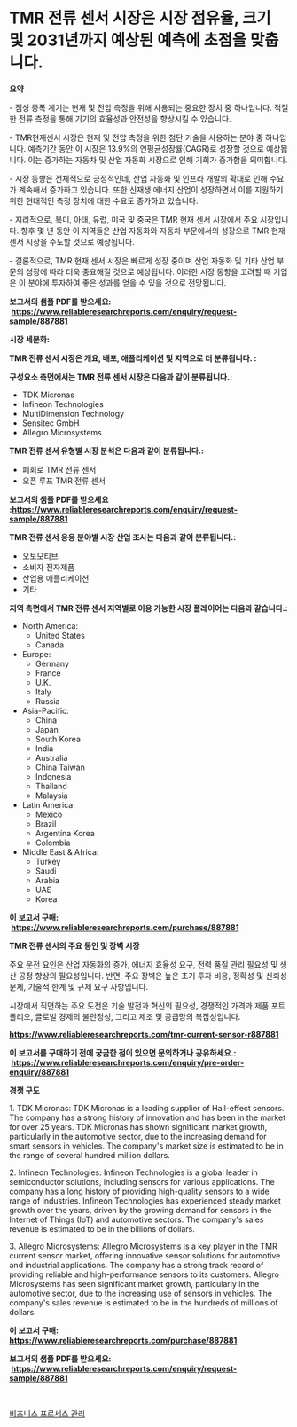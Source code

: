 <p><h1>TMR 전류 센서 시장은 시장 점유율, 크기 및 2031년까지 예상된 예측에 초점을 맞춥니다.</h1></p><p><strong>요약</strong></p>
<p><p>- 점성 증폭 계기는 현재 및 전압 측정을 위해 사용되는 중요한 장치 중 하나입니다. 적절한 전류 측정을 통해 기기의 효율성과 안전성을 향상시킬 수 있습니다.</p><p>- TMR현재센서 시장은 현재 및 전압 측정을 위한 첨단 기술을 사용하는 분야 중 하나입니다. 예측기간 동안 이 시장은 13.9%의 연평균성장률(CAGR)로 성장할 것으로 예상됩니다. 이는 증가하는 자동차 및 산업 자동화 시장으로 인해 기회가 증가함을 의미합니다.</p><p>- 시장 동향은 전체적으로 긍정적인데, 산업 자동화 및 인프라 개발의 확대로 인해 수요가 계속해서 증가하고 있습니다. 또한 신재생 에너지 산업이 성장하면서 이를 지원하기 위한 현대적인 측정 장치에 대한 수요도 증가하고 있습니다.</p><p>- 지리적으로, 북미, 아태, 유럽, 미국 및 중국은 TMR 현재 센서 시장에서 주요 시장입니다. 향후 몇 년 동안 이 지역들은 산업 자동화와 자동차 부문에서의 성장으로 TMR 현재 센서 시장을 주도할 것으로 예상됩니다.</p><p>- 결론적으로, TMR 현재 센서 시장은 빠르게 성장 중이며 산업 자동화 및 기타 산업 부문의 성장에 따라 더욱 중요해질 것으로 예상됩니다. 이러한 시장 동향을 고려할 때 기업은 이 분야에 투자하여 좋은 성과를 얻을 수 있을 것으로 전망됩니다.</p></p>
<p><strong>보고서의 샘플 PDF를 받으세요: &nbsp;<a href="https://www.reliableresearchreports.com/enquiry/request-sample/887881">https://www.reliableresearchreports.com/enquiry/request-sample/887881</a></strong></p>
<p><strong>시장 세분화:</strong></p>
<p><strong> TMR 전류 센서 시장은 개요, 배포, 애플리케이션 및 지역으로 더 분류됩니다. :</strong></p>
<p><strong>구성요소 측면에서는 TMR 전류 센서 시장은 다음과 같이 분류됩니다.:</strong></p>
<p><ul><li>TDK Micronas</li><li>Infineon Technologies</li><li>MultiDimension Technology</li><li>Sensitec GmbH</li><li>Allegro Microsystems</li></ul></p>
<p><strong> TMR 전류 센서 유형별 시장 분석은 다음과 같이 분류됩니다.:</strong></p>
<p><ul><li>폐회로 TMR 전류 센서</li><li>오픈 루프 TMR 전류 센서</li></ul></p>
<p><strong>보고서의 샘플 PDF를 받으세요 :<a href="https://www.reliableresearchreports.com/enquiry/request-sample/887881">https://www.reliableresearchreports.com/enquiry/request-sample/887881</a></strong></p>
<p><strong> TMR 전류 센서 응용 분야별 시장 산업 조사는 다음과 같이 분류됩니다.:</strong></p>
<p><ul><li>오토모티브</li><li>소비자 전자제품</li><li>산업용 애플리케이션</li><li>기타</li></ul></p>
<p><strong>지역 측면에서 TMR 전류 센서 지역별로 이용 가능한 시장 플레이어는 다음과 같습니다.:</strong></p>
<p><ul>
    <li>
        North America:
        <ul>
            <li>United States</li>
            <li>Canada</li>
        </ul>
    </li>
    <li>
        Europe:
        <ul>
            <li>Germany</li>
            <li>France</li>
            <li>U.K.</li>
            <li>Italy</li>
            <li>Russia</li>
        </ul>
    </li>
    <li>
        Asia-Pacific:
        <ul>
            <li>China</li>
            <li>Japan</li>
            <li>South Korea</li>
            <li>India</li>
            <li>Australia</li>
            <li>China Taiwan</li>
            <li>Indonesia</li>
            <li>Thailand</li>
            <li>Malaysia</li>
        </ul>
    </li>
    <li>
        Latin America:
        <ul>
            <li>Mexico</li>
            <li>Brazil</li>
            <li>Argentina Korea</li>
            <li>Colombia</li>
        </ul>
    </li>
    <li>
        Middle East & Africa:
        <ul>
            <li>Turkey</li>
            <li>Saudi</li>
            <li>Arabia</li>
            <li>UAE</li>
            <li>Korea</li>
        </ul>
    </li>
    </ul></p>
<p><strong>이 보고서 구매: &nbsp;<a href="https://www.reliableresearchreports.com/purchase/887881">https://www.reliableresearchreports.com/purchase/887881</a></strong></p>
<p><strong>TMR 전류 센서의 주요 동인 및 장벽 시장</strong></p>
<p><p>주요 운전 요인은 산업 자동화의 증가, 에너지 효율성 요구, 전력 품질 관리 필요성 및 생산 공정 향상의 필요성입니다. 반면, 주요 장벽은 높은 초기 투자 비용, 정확성 및 신뢰성 문제, 기술적 한계 및 규제 요구 사항입니다.</p><p>시장에서 직면하는 주요 도전은 기술 발전과 혁신의 필요성, 경쟁적인 가격과 제품 포트폴리오, 글로벌 경제의 불안정성, 그리고 제조 및 공급망의 복잡성입니다.</p></p>
<p><strong><a href="https://www.reliableresearchreports.com/tmr-current-sensor-r887881">https://www.reliableresearchreports.com/tmr-current-sensor-r887881</a></strong></p>
<p><strong>이 보고서를 구매하기 전에 궁금한 점이 있으면 문의하거나 공유하세요.: &nbsp;<a href="https://www.reliableresearchreports.com/enquiry/pre-order-enquiry/887881">https://www.reliableresearchreports.com/enquiry/pre-order-enquiry/887881</a></strong></p>
<p><strong>경쟁 구도</strong></p>
<p><p>1. TDK Micronas: TDK Micronas is a leading supplier of Hall-effect sensors. The company has a strong history of innovation and has been in the market for over 25 years. TDK Micronas has shown significant market growth, particularly in the automotive sector, due to the increasing demand for smart sensors in vehicles. The company's market size is estimated to be in the range of several hundred million dollars.</p><p>2. Infineon Technologies: Infineon Technologies is a global leader in semiconductor solutions, including sensors for various applications. The company has a long history of providing high-quality sensors to a wide range of industries. Infineon Technologies has experienced steady market growth over the years, driven by the growing demand for sensors in the Internet of Things (IoT) and automotive sectors. The company's sales revenue is estimated to be in the billions of dollars.</p><p>3. Allegro Microsystems: Allegro Microsystems is a key player in the TMR current sensor market, offering innovative sensor solutions for automotive and industrial applications. The company has a strong track record of providing reliable and high-performance sensors to its customers. Allegro Microsystems has seen significant market growth, particularly in the automotive sector, due to the increasing use of sensors in vehicles. The company's sales revenue is estimated to be in the hundreds of millions of dollars.</p></p>
<p><strong>이 보고서 구매: &nbsp; <a href="https://www.reliableresearchreports.com/purchase/887881">https://www.reliableresearchreports.com/purchase/887881</a></strong></p>
<p><strong>보고서의 샘플 PDF를 받으세요: &nbsp;<a href="https://www.reliableresearchreports.com/enquiry/request-sample/887881">https://www.reliableresearchreports.com/enquiry/request-sample/887881</a></strong><strong></strong></p>
<p>&nbsp;</p>
<p><p><a href="https://medium.com/@vallieemard2023/%EB%B9%84%EC%A6%88%EB%8B%88%EC%8A%A4-%ED%94%84%EB%A1%9C%EC%84%B8%EC%8A%A4-%EA%B4%80%EB%A6%AC-%EC%8B%9C%EC%9E%A5-%EC%9C%A0%ED%98%95-%EC%9D%91%EC%9A%A9-%EB%B0%8F-%EC%A7%80%EB%A6%AC%EC%97%90-%EB%8C%80%ED%95%9C-%ED%8F%AC%EA%B4%84%EC%A0%81-%ED%8F%89%EA%B0%80-06cdb5146e9f">비즈니스 프로세스 관리</a></p></p>